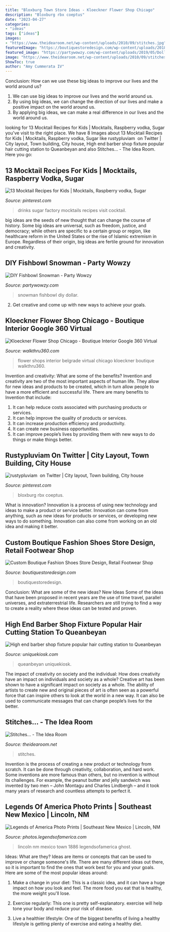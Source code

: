 ```yaml
---
title: "Bloxburg Town Store Ideas - Kloeckner Flower Shop Chicago"
description: "Bloxburg rbx coeptus"
date: "2023-04-27"
categories:
- "ideas"
tags: ["ideas"]
images:
- "https://www.theidearoom.net/wp-content/uploads/2010/09/stitches.jpg"
featuredImage: "https://boutiquestoredesign.com/wp-content/uploads/2018/10/biggest-best-online-american-athletic-shoe-stores-display-6-938x521.jpg"
featured_image: "https://partywowzy.com/wp-content/uploads/2019/05/Dollar-Store-Fishbowl-Snowman.jpg"
image: "https://www.theidearoom.net/wp-content/uploads/2010/09/stitches.jpg"
ShowToc: true
author: "Amy Cummerata IV"
---
```



Conclusion: How can we use these big ideas to improve our lives and the world around us?
1. We can use big ideas to improve our lives and the world around us. 
2. By using big ideas, we can change the direction of our lives and make a positive impact on the world around us. 
3. By applying big ideas, we can make a real difference in our lives and the world around us.

	

		
looking for 13 Mocktail Recipes for Kids | Mocktails, Raspberry vodka, Sugar you've visit to the right place. We have 8 Images about 13 Mocktail Recipes for Kids | Mocktails, Raspberry vodka, Sugar like rustypluviam ️ on Twitter | City layout, Town building, City house, High end barber shop fixture popular hair cutting station to Queanbeyan and also Stitches... - The Idea Room. Here you go:
		
    
## 13 Mocktail Recipes For Kids | Mocktails, Raspberry Vodka, Sugar

<img loading=lazy src="https://i.pinimg.com/736x/70/c8/a5/70c8a5332b2aea7f577fe4d57ec7b3a7.jpg" onerror="this.onerror=null;this.src='https://tse3.mm.bing.net/th?id=OIP.hs_rCqlnW1GhVMXpjmwZlAHaLE&amp;pid=15.1';" alt="13 Mocktail Recipes for Kids | Mocktails, Raspberry vodka, Sugar">

_Source: pinterest.com_

>drinks sugar factory mocktails recipes visit cocktail. 

	

big ideas are the seeds of new thought that can change the course of history. Some big ideas are universal, such as freedom, justice, and democracy; while others are specific to a certain group or region, like healthcare reform in the United States or the rise of Islamic extremism in Europe. Regardless of their origin, big ideas are fertile ground for innovation and creativity.

    
## DIY Fishbowl Snowman - Party Wowzy

<img loading=lazy src="https://partywowzy.com/wp-content/uploads/2019/05/Dollar-Store-Fishbowl-Snowman.jpg" onerror="this.onerror=null;this.src='https://tse4.mm.bing.net/th?id=OIP.xsxL2RFtDp1Lqz7o-6r-DQHaJ4&amp;pid=15.1';" alt="DIY Fishbowl Snowman - Party Wowzy">

_Source: partywowzy.com_

>snowman fishbowl diy dollar. 

	

2. Get creative and come up with new ways to achieve your goals.

    
## Kloeckner Flower Shop Chicago - Boutique Interior Google 360 Virtual

<img loading=lazy src="https://walkthru360.com/wp-content/uploads/2018/01/flower-shop-chicago-virtual-tour-360-IMG_0413.jpg" onerror="this.onerror=null;this.src='https://tse2.mm.bing.net/th?id=OIP.f89zZM5Q48_AeKbopIBCxgHaE8&amp;pid=15.1';" alt="Kloeckner Flower Shop Chicago - Boutique Interior Google 360 Virtual">

_Source: walkthru360.com_

>flower shops interior belgrade virtual chicago kloeckner boutique walkthru360. 

	

Invention and creativity: What are some of the benefits?
Invention and creativity are two of the most important aspects of human life. They allow for new ideas and products to be created, which in turn allow people to have a more efficient and successful life. There are many benefits to Invention that include: 
1. It can help reduce costs associated with purchasing products or services. 
2. It can help improve the quality of products or services. 
3. It can increase production efficiency and productivity. 
4. It can create new business opportunities. 
5. It can improve people’s lives by providing them with new ways to do things or make things better.

    
## Rustypluviam ️ On Twitter | City Layout, Town Building, City House

<img loading=lazy src="https://i.pinimg.com/736x/69/88/70/6988701de862b1842820536ba47542a4.jpg" onerror="this.onerror=null;this.src='https://tse1.mm.bing.net/th?id=OIP.dsdt-POjYIr8y3OGx1wpgAHaEK&amp;pid=15.1';" alt="rustypluviam ️ on Twitter | City layout, Town building, City house">

_Source: pinterest.com_

>bloxburg rbx coeptus. 

	

What is innovation?
Innovation is a process of using new technology and ideas to make a product or service better. Innovation can come from anything, such as new ideas for products or services, or developing new ways to do something. Innovation can also come from working on an old idea and making it better.

    
## Custom Boutique Fashion Shoes Store Design, Retail Footwear Shop

<img loading=lazy src="https://boutiquestoredesign.com/wp-content/uploads/2018/10/biggest-best-online-american-athletic-shoe-stores-display-6-938x521.jpg" onerror="this.onerror=null;this.src='https://tse1.mm.bing.net/th?id=OIP.kYTDInQWYF2uv8FIbIpyzQHaEH&amp;pid=15.1';" alt="Custom Boutique Fashion Shoes Store Design, Retail Footwear Shop">

_Source: boutiquestoredesign.com_

>boutiquestoredesign. 

	

Conclusion: What are some of the new ideas?
New Ideas
Some of the ideas that have been proposed in recent years are the use of time travel, parallel universes, and extraterrestrial life. Researchers are still trying to find a way to create a reality where these ideas can be tested and proven.

    
## High End Barber Shop Fixture Popular Hair Cutting Station To Queanbeyan

<img loading=lazy src="https://uniquekiosk.com/wp-content/uploads/2020/07/barber-shop-3d-model-skp-1-scaled.jpg" onerror="this.onerror=null;this.src='https://tse1.mm.bing.net/th?id=OIP.1kK-7r4ZgEPU-Ucxv2y5pQHaJ4&amp;pid=15.1';" alt="High end barber shop fixture popular hair cutting station to Queanbeyan">

_Source: uniquekiosk.com_

>queanbeyan uniquekiosk. 

	

The impact of creativity on society and the individual: How does creativity have an impact on individuals and society as a whole?
Creative art has been shown to have a significant impact on society as a whole. The ability of artists to create new and original pieces of art is often seen as a powerful force that can inspire others to look at the world in a new way. It can also be used to communicate messages that can change people’s lives for the better.

    
## Stitches... - The Idea Room

<img loading=lazy src="https://www.theidearoom.net/wp-content/uploads/2010/09/stitches.jpg" onerror="this.onerror=null;this.src='https://tse1.mm.bing.net/th?id=OIP.WmRU75gkCnVLi2ZRlf82zgAAAA&amp;pid=15.1';" alt="Stitches... - The Idea Room">

_Source: theidearoom.net_

>stitches. 

	

Invention is the process of creating a new product or technology from scratch. It can be done through creativity, collaboration, and hard work. Some inventions are more famous than others, but no invention is without its challenges. For example, the peanut butter and jelly sandwich was invented by two men – John Montagu and Charles Lindbergh – and it took many years of research and countless attempts to perfect it.

    
## Legends Of America Photo Prints | Southeast New Mexico | Lincoln, NM

<img loading=lazy src="https://photos.legendsofamerica.com/img/s/v-10/p675148622-4.jpg" onerror="this.onerror=null;this.src='https://tse2.mm.bing.net/th?id=OIP.KyKg8k69vpzw3whtI7JVfQHaEm&amp;pid=15.1';" alt="Legends of America Photo Prints | Southeast New Mexico | Lincoln, NM">

_Source: photos.legendsofamerica.com_

>lincoln nm mexico town 1886 legendsofamerica ghost. 

	

Ideas: What are they?
Ideas are items or concepts that can be used to improve or change someone's life. There are many different ideas out there, so it is important to find the ones that work best for you and your goals. Here are some of the most popular ideas around:
1. Make a change in your diet: This is a classic idea, and it can have a huge impact on how you look and feel. The more food you eat that is healthy, the more weight you'll lose.

2. Exercise regularly: This one is pretty self-explanatory. exercise will help tone your body and reduce your risk of disease.

3. Live a healthier lifestyle: One of the biggest benefits of living a healthy lifestyle is getting plenty of exercise and eating a healthy diet.

